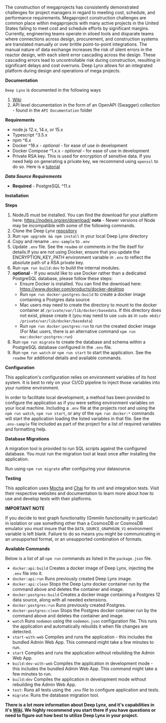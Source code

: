 The construction of megaprojects has consistently demonstrated challenges for project managers in regard to meeting cost, schedule, and performance requirements. Megaproject construction challenges are common place within megaprojects with many active projects in the United States failing to meet cost and schedule efforts by significant margins. Currently, engineering teams operate in siloed tools and disparate teams where connections across design, procurement, and construction systems are translated manually or over brittle point-to-point integrations. The manual nature of data exchange increases the risk of silent errors in the reactor design, with each silent error cascading across the design. These cascading errors lead to uncontrollable risk during construction, resulting in significant delays and cost overruns. Deep Lynx allows for an integrated platform during design and operations of mega projects.

**Documentation**

`Deep Lynx` is documented in the following ways

1. [Wiki](https://gitlab.software.inl.gov/b650/Deep-Lynx/-/wikis/Home)
2. API level documentation in the form of an OpenAPI (Swagger) collection - found in the `API Documentation` folder

**Requirements**

-   node.js 12.x, 14.x, or 15.x
-   Typescript ^3.5.x
-   npm ^6.x
-   Docker ^18.x - _optional_ - for ease of use in development
-   Docker Compose ^1.x.x - _optional_ - for ease of use in development
-   Private RSA key. This is used for encryption of sensitive data. If you need help on generating a private key, we recommend using `openssl` to do so. Here is a [tutorial](https://www.scottbrady91.com/OpenSSL/Creating-RSA-Keys-using-OpenSSL)

**_Data Source Requirements_**

-   **Required** - PostgreSQL ^11.x

**Installation**

**Steps**

1. NodeJS must be installed. You can find the download for your platform here: https://nodejs.org/en/download/ **note** - Newer versions of Node may be incompatible with some of the following commands.
2. Clone the Deep Lynx [repository](https://github.com/idaholab/Deep-Lynx)
3. Run `npm upgrade && npm install` in your local Deep Lynx directory
4. Copy and rename `.env-sample` to `.env`
5. Update `.env` file. See the `readme` or comments in the file itself for details.If you are not using Docker, ensure that you update the ENCRYPTION_KEY_PATH environment variable in `.env` to reflect the absolute path of a RSA private key.
6. Run `npm run build:dev` to build the internal modules.
7. **optional** - If you would like to use Docker rather than a dedicated PostgreSQL database, please follow these steps:
    - Ensure Docker is installed. You can find the download here: https://www.docker.com/products/docker-desktop
    - Run `npm run docker:postgres:build` to create a docker image containing a Postgres data source
    - Mac users may need to create the directory to mount to the docker container at `/private/var/lib/docker/basedata`. If this directory does not exist, please create it (you may need to use `sudo` as in `sudo mkdir /private/var/lib/docker/basedata`)
    - Run `npm run docker:postgres:run` to run the created docker image (For Mac users, there is an alternative command `npm run mac:docker:postgres:run`)
8. Run `npm run migrate` to create the database and schema within a PostgreSQL database configured in the `.env` file.
9. Run `npm run watch` or `npm run start` to start the application. See the `readme` for additional details and available commands.
 

**Configuration**

This application's configuration relies on environment variables of its host system. It is best to rely on your CI/CD pipeline to inject those variables into your runtime environment.

In order to facilitate local development, a method has been provided to configure the application as if you were setting environment variables on your local machine. Including a `.env` file at the projects root and using the `npm run watch`, `npm run start`, or any of the `npm run docker:*` commands will start the application loading the listed variables in that file. See the `.env-sample` file included as part of the project for a list of required variables and formatting help.

**Database Migrations**

A migration tool is provided to run SQL scripts against the configured database. You must run the migration tool at least once after installing the application.

Run using `npm run migrate` after configuring your datasource.

**Testing**

This application uses [Mocha](https://mochajs.org/) and [Chai](https://www.chaijs.com/) for its unit and integration tests. Visit their respective websites and documentation to learn more about how to use and develop tests with their platforms.

**IMPORTANT NOTE**

If you decide to test graph functionality (Gremlin functionality in particular) in isolation or use something other than a CosmosDB or CosmosDB emulator you _must_ insure that the `DATA_SOURCE_GRAPHSON_V1` environment variable is left blank. Failure to do so means you might be communicating in an unsupported format, or an unsupported combination of formats.

**Available Commands**

Below is a list of all `npm run` commands as listed in the `package.json` file.

- `docker:api:build` Creates a docker image of Deep Lynx, injecting the `.env` file into it.
- `docker:api:run` Runs previously created Deep Lynx image.
- `docker:api:clean` Stops the Deep Lynx docker container run by the command above and deletes the container and image.
- `docker:postgres:build` Creates a docker image containing a Postgres 12 data source, along with all needed extensions.
- `docker:postgres:run` Runs previously created Postgres.
- `docker:postgres:clean` Stops the Postgres docker container run by the command above and deletes the container and image.
- `watch` Runs `nodemon` using the `nodemon.json` configuration file. This runs the application and automatically rebuilds it when file changes are detected.
- `start-with-web` Compiles and runs the application - this includes the bundled Admin Web App. This command might take a few minutes to run.
- `start` Compiles and runs the application without rebuilding the Admin Web App. 
- `build:dev-with-web` Compiles the application in development mode - this includes the bundled Admin Web App. This command might take a few minutes to run.
- `build:dev` Compiles the application in development mode without rebuilding the Admin Web App.
- `test`: Runs all tests using the `.env` file to configure application and tests.
- `migrate`: Runs the database migration tool.

**There is a lot more information about Deep Lynx, and it's capabilities in it's [Wiki](https://gitlab.software.inl.gov/b650/Deep-Lynx/-/wikis/Home). We highly recommend you start there if you have questions or need to figure out how best to utilize Deep Lynx in your project.**
